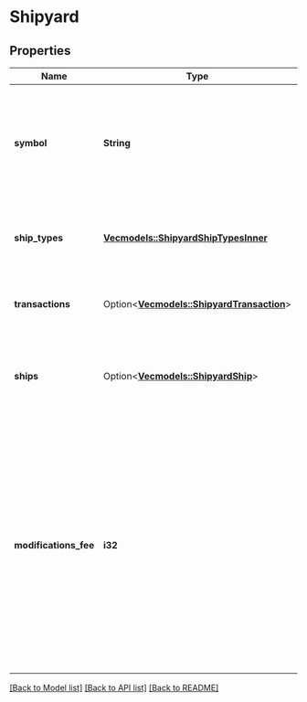 # Shipyard

## Properties

Name | Type | Description | Notes
------------ | ------------- | ------------- | -------------
**symbol** | **String** | The symbol of the shipyard. The symbol is the same as the waypoint where the shipyard is located. | 
**ship_types** | [**Vec<models::ShipyardShipTypesInner>**](Shipyard_shipTypes_inner.md) | The list of ship types available for purchase at this shipyard. | 
**transactions** | Option<[**Vec<models::ShipyardTransaction>**](ShipyardTransaction.md)> | The list of recent transactions at this shipyard. | [optional]
**ships** | Option<[**Vec<models::ShipyardShip>**](ShipyardShip.md)> | The ships that are currently available for purchase at the shipyard. | [optional]
**modifications_fee** | **i32** | The fee to modify a ship at this shipyard. This includes installing or removing modules and mounts on a ship. In the case of mounts, the fee is a flat rate per mount. In the case of modules, the fee is per slot the module occupies. | 

[[Back to Model list]](../README.md#documentation-for-models) [[Back to API list]](../README.md#documentation-for-api-endpoints) [[Back to README]](../README.md)


